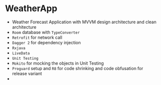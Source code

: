# WeatherApp
- Weather Forecast Application with MVVM design architecture and clean architecture
- `Room` database with `TypeConverter`
- `Retrofit` for network call
- `Dagger 2` for dependency injection
- `Rxjava`
- `LiveData`
- `Unit Testing`
- `Mokito` for mocking the objects in Unit Testing
- `Proguard` setup and `R8` for code shrinking and code obfusation for release variant 
- 

